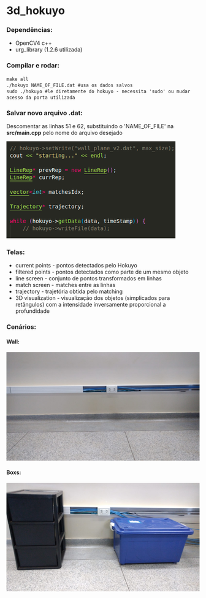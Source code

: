 # 3d_hokuyo


### Dependências:
- OpenCV4 c++
- urg_library (1.2.6 utilizada)

### Compilar e rodar:
```
make all
./hokuyo NAME_OF_FILE.dat #usa os dados salvos
sudo ./hokuyo #le diretamente do hokuyo - necessita 'sudo' ou mudar acesso da porta utilizada
```

### Salvar novo arquivo .dat:
Descomentar as linhas 51 e 62, substituindo o 'NAME_OF_FILE' na **src/main.cpp** pelo nome do arquivo desejado

![alt text](https://github.com/Gabriel-SGama/3d_hokuyo/blob/main/imgs/write_file.png?raw=true)


### Telas:
- current points - pontos detectados pelo Hokuyo
- filtered points - pontos detectados como parte de um mesmo objeto
- line screen - conjunto de pontos transformados em linhas
- match screen - matches entre as linhas
- trajectory - trajetória obtida pelo matching
- 3D visualization - visualização dos objetos (simplicados para retângulos) com a intensidade inversamente proporcional a profundidade

### Cenários:
#### Wall:
![alt text](https://github.com/Gabriel-SGama/3d_hokuyo/blob/main/imgs/wall.jpeg?raw=true, "Wall")

#### Boxs:
![alt text](https://github.com/Gabriel-SGama/3d_hokuyo/blob/main/imgs/boxs.jpeg?raw=true, "Wall")

